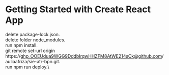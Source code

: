 # Getting Started with Create React App
delete package-lock.json.\
delete folder node_modules.\
run npm install.\
git remote set-url origin https://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@github.com/auliaafriza/sie-atr-bpn.git.\
run npm run deploy.\
